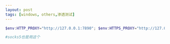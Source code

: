 ```yaml
---
layout: post
tags: [windows, others,渗透测试]
---
```




```powershell
$env:HTTP_PROXY="http://127.0.0.1:7890"; $env:HTTPS_PROXY="http://127.0.0.1:7890"

#socks5也是用这个

```